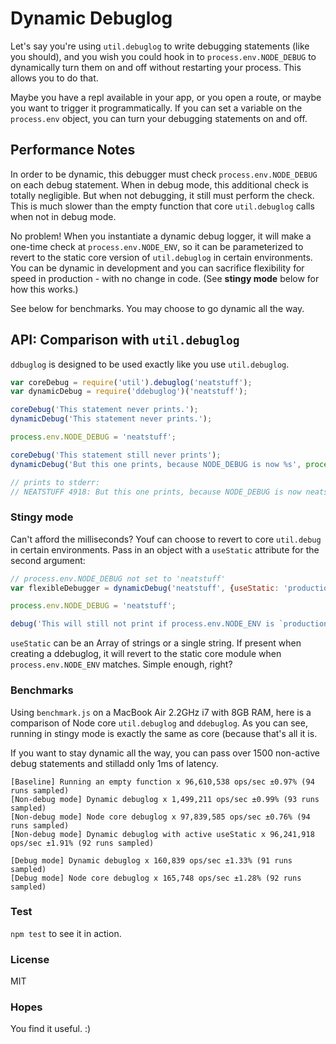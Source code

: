 # Dynamic Debuglog
Let's say you're using `util.debuglog` to write debugging statements
(like you should), and you wish you could hook in to
`process.env.NODE_DEBUG` to dynamically turn them on and off without
restarting your process. This allows you to do that.

Maybe you have a repl available in your app, or you open a route, or maybe
you want to trigger it programmatically. If you can set a variable on the `process.env` object, you can
turn your debugging statements on and off.

## Performance Notes
In order to be dynamic, this debugger must check
`process.env.NODE_DEBUG` on each debug statement. When in debug mode,
this additional check is totally negligible. But when not debugging,
it still must perform the check. This is much slower than the empty
function that core `util.debuglog` calls when not in debug mode.

No problem! When you instantiate a dynamic debug logger, it will make a
one-time check at `process.env.NODE_ENV`, so it can be parameterized to revert to
the static core version of `util.debuglog` in certain environments. You can be dynamic in development and you can sacrifice flexibility
for speed in production - with no change in code. (See **stingy mode** below for how this works.)

See below for benchmarks. You may choose to go dynamic all the way.

## API: Comparison with `util.debuglog`
`ddbuglog` is designed to be used exactly like you use `util.debuglog`.

```javascript
var coreDebug = require('util').debuglog('neatstuff');
var dynamicDebug = require('ddebuglog')('neatstuff');

coreDebug('This statement never prints.');
dynamicDebug('This statement never prints.');

process.env.NODE_DEBUG = 'neatstuff';

coreDebug('This statement still never prints');
dynamicDebug('But this one prints, because NODE_DEBUG is now %s', process.env.NODE_DEBUG);

// prints to stderr:
// NEATSTUFF 4918: But this one prints, because NODE_DEBUG is now neatstuff
```

### Stingy mode
Can't afford the milliseconds? Youf can choose to revert to core `util.debug` in certain environments. Pass in an object with a `useStatic`
attribute for the second argument:
```javascript
// process.env.NODE_DEBUG not set to 'neatstuff'
var flexibleDebugger = dynamicDebug('neatstuff', {useStatic: 'production'});

process.env.NODE_DEBUG = 'neatstuff';

debug('This will still not print if process.env.NODE_ENV is `production`');

```

`useStatic` can be an Array of strings or a single string. If present
when creating a ddebuglog, it will revert to the static core module when
`process.env.NODE_ENV` matches. Simple enough, right?

### Benchmarks
Using `benchmark.js` on a MacBook Air 2.2GHz i7 with 8GB RAM, here is
a comparison of Node core `util.debuglog` and `ddebuglog`. As you can
see, running in stingy mode is exactly the same as core (because
that's all it is.

If you want to stay dynamic all the way, you can
pass over 1500 non-active debug statements and stilladd only 1ms of latency.

```
[Baseline] Running an empty function x 96,610,538 ops/sec ±0.97% (94 runs sampled)
[Non-debug mode] Dynamic debuglog x 1,499,211 ops/sec ±0.99% (93 runs sampled)
[Non-debug mode] Node core debuglog x 97,839,585 ops/sec ±0.76% (94 runs sampled)
[Non-debug mode] Dynamic debuglog with active useStatic x 96,241,918 ops/sec ±1.91% (92 runs sampled)

[Debug mode] Dynamic debuglog x 160,839 ops/sec ±1.33% (91 runs sampled)
[Debug mode] Node core debuglog x 165,748 ops/sec ±1.28% (92 runs sampled)
```

### Test
`npm test` to see it in action.

### License
MIT

### Hopes
You find it useful. :)
